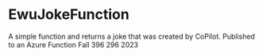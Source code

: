 # EwuJokeFunction

A simple function and returns a joke that was created by CoPilot. Published to an Azure Function 
Fall 396 296 2023
